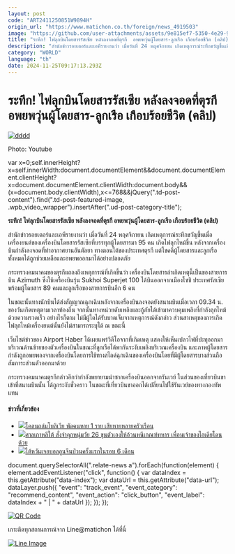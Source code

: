 ```yaml
---
layout: post
code: "ART2411250851W9894H"
origin_url: "https://www.matichon.co.th/foreign/news_4919503"
image: "https://github.com/user-attachments/assets/9e815ef7-5350-4e29-9d21-5872b68a13d7"
title: "ระทึก! ไฟลุกบินโดยสารรัสเซีย หลังลงจอดที่ตุรกี  อพยพวุ่นผู้โดยสาร-ลูกเรือ เกือบร้อยชีวิต (คลิป)"
description: "สำนักข่าวรอยเตอร์และเอพีรายงานว่า เมื่อวันที่ 24 พฤศจิกายน เกิดเหตุการณ์ระทึกขวัญขึ้นเมื่อเครื่องยนต์ของเครื่องบินโดยสารรัสเซียที่บรรทุกผู้โดยสารมา 95 คน เกิดไฟลุกไหม้ขึ้น หลังจากเครื่องบินกำลังลงจอดที่ท่าอากาศยานอันตัลยา ทางตอนใต้ของประเทศตุรกี แต่โชคดีโดยผู้โดยสารและลูกเรือทั้งหมดได้ถูกช่วยเหลือและอพยพออกมาได้อย่างปลอดภัย"
category: "WORLD"
language: "th"
date: 2024-11-25T09:17:13.293Z
---
```


# ระทึก! ไฟลุกบินโดยสารรัสเซีย หลังลงจอดที่ตุรกี  อพยพวุ่นผู้โดยสาร-ลูกเรือ เกือบร้อยชีวิต (คลิป)

[![](https://www.matichon.co.th/wp-content/uploads/2024/11/dddd.png "dddd")](https://www.matichon.co.th/wp-content/uploads/2024/11/dddd.png)

Photo: Youtube

var x=0;self.innerHeight?x=self.innerWidth:document.documentElement&&document.documentElement.clientHeight?x=document.documentElement.clientWidth:document.body&&(x=document.body.clientWidth),x<=768&&jQuery(".td-post-content").find(".td-post-featured-image, .wpb\_video\_wrapper").insertAfter(".ud-post-category-title");

**ระทึก! ไฟลุกบินโดยสารรัสเซีย หลังลงจอดที่ตุรกี อพยพวุ่นผู้โดยสาร-ลูกเรือ เกือบร้อยชีวิต (คลิป)**

สำนักข่าวรอยเตอร์และเอพีรายงานว่า เมื่อวันที่ 24 พฤศจิกายน เกิดเหตุการณ์ระทึกขวัญขึ้นเมื่อเครื่องยนต์ของเครื่องบินโดยสารรัสเซียที่บรรทุกผู้โดยสารมา 95 คน เกิดไฟลุกไหม้ขึ้น หลังจากเครื่องบินกำลังลงจอดที่ท่าอากาศยานอันตัลยา ทางตอนใต้ของประเทศตุรกี แต่โชคดีผู้โดยสารและลูกเรือทั้งหมดได้ถูกช่วยเหลือและอพยพออกมาได้อย่างปลอดภัย

กระทรวงคมนาคมของตุรกีแถลงถึงเหตุการณ์ที่เกิดขึ้นว่า เครื่องบินโดยสารลำเกิดเหตุนี้เป็นของสายการบิน Azimuth ซึ่งใช้เครื่องบินรุ่น Sukhoi Superjet 100 ได้บินออกจากเมืองโซชิ ประเทศรัสเซีย พร้อมผู้โดยสาร 89 คนและลูกเรือของสายการบินอีก 6 คน

ในขณะนั้นทางนักบินได้ส่งสัญญาณฉุกเฉินหลังจากเครื่องบินลงจอดยังสนามบินเมื่อเวลา 09.34 น. ของวันเกิดเหตุตามเวลาท้องถิ่น จากนั้นทางหน่วยดับเพลิงและกู้ภัยได้เข้ามาควบคุมเพลิงที่กำลังลุกไหม้ด้วยความรวดเร็ว อย่างไรก็ตาม ไม่มีผู้ใดได้รับบาดเจ็บจากเหตุการณ์ดังกล่าว ส่วนสาเหตุของการเกิดไฟลุกไหม้เครื่องยนต์นั้นยังไม่สามารถระบุได้ ณ ขณะนี้

เว็บไซต์ข่าวของ Airport Haber ได้เผยแพร่วิดีโอจากที่เกิดเหตุ แสดงให้เห็นเปลวไฟที่ปะทุออกมาบริเวณด้านซ้ายของตัวเครื่องบินในขณะที่ลูกเรือได้พากันระงับเพลิงบริเวณเครื่องบิน และภาพผู้โดยสารกำลังถูกอพยพลงจากเครื่องบินโดยการใช้ทางสไลด์ฉุกเฉินของเครื่องบินโดยที่มีผู้โดยสารบางส่วนถือสัมภาระส่วนตัวออกมาด้วย

กระทรวงคมนาคมตุรกีกล่าวอีกว่ากำลังพยายามนำซากเครื่องบินออกจากรันเวย์ ในส่วนของเที่ยวบินขาเข้าที่สนามบินนั้น ได้ถูกระงับชั่วคราว ในขณะที่เที่ยวบินขาออกได้เปลี่ยนไปใช้รันเวย์ของทางกองทัพแทน

#### ข่าวที่เกี่ยวข้อง

*   [![](https://www.matichon.co.th/wp-content/uploads/2024/11/728-324.jpg)โคลนถล่มโบลิเวีย พัดคนหาย 1 ราย เสียหายหลายครัวเรือน](https://www.matichon.co.th/foreign/news_4919551)
*   [![](https://www.matichon.co.th/wp-content/uploads/2024/11/725875.jpg)ศาลเกาหลีใต้ สั่งจำคุกหนุ่มวัย 26 ขุนตัวเองให้อ้วนหนีเกณฑ์ทหาร เพื่อนเจ้าของไอเดียโดนด้วย](https://www.matichon.co.th/foreign/news_4919439)
*   [![](https://www.matichon.co.th/wp-content/uploads/2024/11/728-AFP__20241124__36N78JR__v1__HighRes__TaiwanPoliticsKmt.jpg)ไต้หวันเจอบอลลูนจีนป่วนครั้งแรกในรอบ 6 เดือน](https://www.matichon.co.th/foreign/news_4919060)

document.querySelectorAll(".relate-news a").forEach(function(element) { element.addEventListener("click", function() { var dataIndex = this.getAttribute("data-index"); var dataUrl = this.getAttribute("data-url"); dataLayer.push({ "event": "track\_event", "event\_category": "recommend\_content", "event\_action": "click\_button", "event\_label": dataIndex + " | " + dataUrl }); }); });

[![QR Code](https://www.matichon.co.th/wp-content/uploads/2023/07/wob1371z.jpg)](https://lin.ee/ht0nDxX)

เกาะติดทุกสถานการณ์จาก Line@matichon ได้ที่นี่

[![Line Image](https://www.matichon.co.th/wp-content/uploads/2023/07/th.png)](https://lin.ee/ht0nDxX)